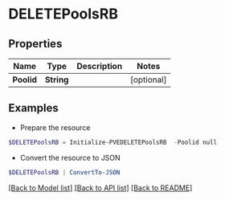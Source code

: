 # DELETEPoolsRB
## Properties

Name | Type | Description | Notes
------------ | ------------- | ------------- | -------------
**Poolid** | **String** |  | [optional] 

## Examples

- Prepare the resource
```powershell
$DELETEPoolsRB = Initialize-PVEDELETEPoolsRB  -Poolid null
```

- Convert the resource to JSON
```powershell
$DELETEPoolsRB | ConvertTo-JSON
```

[[Back to Model list]](../README.md#documentation-for-models) [[Back to API list]](../README.md#documentation-for-api-endpoints) [[Back to README]](../README.md)

